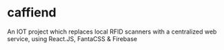 # caffiend
An IOT project which replaces local RFID scanners with a centralized web service, using React.JS, FantaCSS & Firebase
